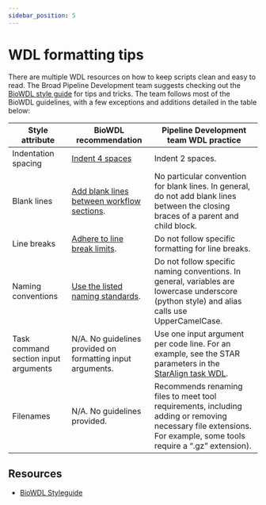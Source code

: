 ```yaml
---
sidebar_position: 5
---
```


# WDL formatting tips 
There are multiple WDL resources on how to keep scripts clean and easy to read. The Broad Pipeline Development team suggests checking out the [BioWDL style guide](https://biowdl.github.io/styleGuidelines.html) for tips and tricks. The team follows most of the BioWDL guidelines, with a few exceptions and additions detailed in the table below:

| Style attribute | BioWDL recommendation | Pipeline Development team WDL practice | 
| --- | --- | --- |
| Indentation spacing | [Indent 4 spaces](https://biowdl.github.io/styleGuidelines.html#1-indentation) | Indent 2 spaces. | 
| Blank lines | [Add blank lines between workflow sections](https://biowdl.github.io/styleGuidelines.html#2-blank-lines). | No particular convention for blank lines. In general, do not add blank lines between the closing braces of a parent and child block. |
| Line breaks | [Adhere to line break limits](https://biowdl.github.io/styleGuidelines.html#4-line-length-and-line-breaks). | Do not follow specific formatting for line breaks. |
| Naming conventions | [Use the listed naming standards](https://biowdl.github.io/styleGuidelines.html#5-naming-conventions). | Do not follow specific naming conventions. In general, variables are lowercase underscore (python style) and alias calls use UpperCamelCase. |
| Task command section input arguments | N/A. No guidelines provided on formatting input arguments. | Use one input argument per code line. For an example, see the STAR parameters in the [StarAlign task WDL](https://github.com/broadinstitute/warp/blob/develop/tasks/wdl/StarAlign.wdl). |
| Filenames | N/A. No guidelines provided. | Recommends renaming files to meet tool requirements, including adding or removing necessary file extensions. For example, some tools require a “.gz” extension). |

## Resources
* [BioWDL Styleguide](https://biowdl.github.io/styleGuidelines.html)
